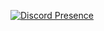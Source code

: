 

[![Discord Presence](https://lanyard.cnrad.dev/api/668093899683790859)](https://discord.com/users/668093899683790859)
